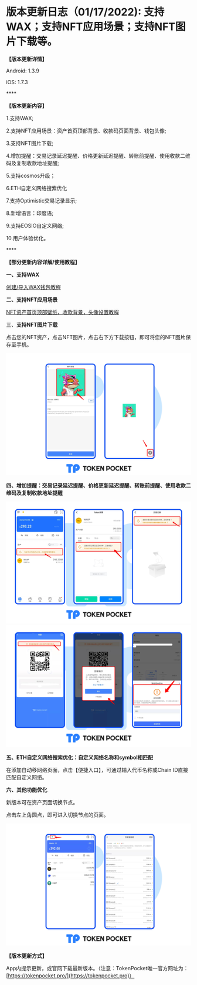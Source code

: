 # 版本更新日志（01/17/2022): 支持WAX；支持NFT应用场景；支持NFT图片下载等。

**【版本更新详情】**

Android: 1.3.9

iOS: 1.7.3

&#x20;****&#x20;

**【版本更新内容】**

1.支持WAX;

2.支持NFT应用场景：资产首页顶部背景、收款码页面背景、钱包头像;

3.支持NFT图片下载;

4.增加提醒：交易记录延迟提醒、价格更新延迟提醒、转账前提醒、使用收款二维码及复制收款地址提醒;

5.支持cosmos升级；

6.ETH自定义网络搜索优化

7.支持Optimistic交易记录显示;

8.新增语言：印度语;

9.支持EOSIO自定义网络;

10.用户体验优化。

&#x20;****&#x20;

**【部分更新内容详解/使用教程】**

**一、支持WAX**

[创建/导入WAX钱包教程](https://help.tokenpocket.pro/cn/how-to-trade-on-dex/wax-use-guide)

**二、支持NFT应用场景**

[NFT资产首页顶部壁纸，收款背景，头像设置教程](https://help.tokenpocket.pro/cn/wallet-operation/set-nft)

三、**支持NFT图片下载**

点击您的NFT资产，点击NFT图片，点击右下方下载按钮，即可将您的NFT图片保存至手机。

![](<../../.gitbook/assets/nft下载 zh.png>)

**四、增加提醒：交易记录延迟提醒、价格更新延迟提醒、转账前提醒、使用收款二维码及复制收款地址提醒**

![](<../../.gitbook/assets/提醒1 zh.png>) ![](<../../.gitbook/assets/提醒2 zh.png>)

**五、ETH自定义网络搜索优化：自定义网络名称和symbol相匹配**

在添加自动移网络页面，点击【便捷入口】，可通过输入代币名称或Chain ID直接匹配自定义网络。

**六、其他功能优化**

新版本可在资产页面切换节点。

点击左上角圆点，即可进入切换节点的页面。

![](../../.gitbook/assets/切换节点zh.png)

**【版本更新方式】**

App内提示更新，或官网下载最新版本。（注意：TokenPocket唯一官方网址为：[https://tokenpocket.pro/](https://tokenpocket.pro)）
